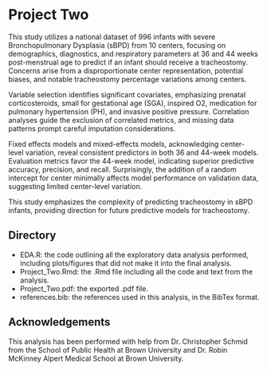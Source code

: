 # Project Two
 
This study utilizes a national dataset of 996 infants with severe Bronchopulmonary Dysplasia (sBPD) from 10 centers, focusing on demographics, diagnostics, and respiratory parameters at 36 and 44 weeks post-menstrual age to predict if an infant should receive a tracheostomy. Concerns arise from a disproportionate center representation, potential biases, and notable tracheostomy percentage variations among centers.

Variable selection identifies significant covariates, emphasizing prenatal corticosteroids, small for gestational age (SGA), inspired O2, medication for pulmonary hypertension (PH), and invasive positive pressure. Correlation analyses guide the exclusion of correlated metrics, and missing data patterns prompt careful imputation considerations.

Fixed effects models and mixed-effects models, acknowledging center-level variation, reveal consistent predictors in both 36 and 44-week models. Evaluation metrics favor the 44-week model, indicating superior predictive accuracy, precision, and recall. Surprisingly, the addition of a random intercept for center minimally affects model performance on validation data, suggesting limited center-level variation.

This study emphasizes the complexity of predicting tracheostomy in sBPD infants, providing direction for future predictive models for tracheostomy.

## Directory
* EDA.R: the code outlining all the exploratory data analysis performed, including plots/figures that did not make it into the final analysis.
* Project_Two.Rmd: the .Rmd file including all the code and text from the analysis.
* Project_Two.pdf: the exported .pdf file.
* references.bib: the references used in this analysis, in the BibTex format.

## Acknowledgements

This analysis has been performed with help from Dr. Christopher Schmid from the School of Public Health at Brown University and Dr. Robin McKinney Alpert Medical School at Brown University.
